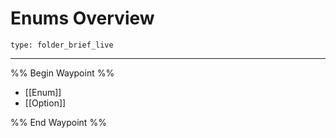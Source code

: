 # Enums Overview
 
```ccard
type: folder_brief_live
```
 
---

%% Begin Waypoint %%
- [[Enum]]
- [[Option]]

%% End Waypoint %%